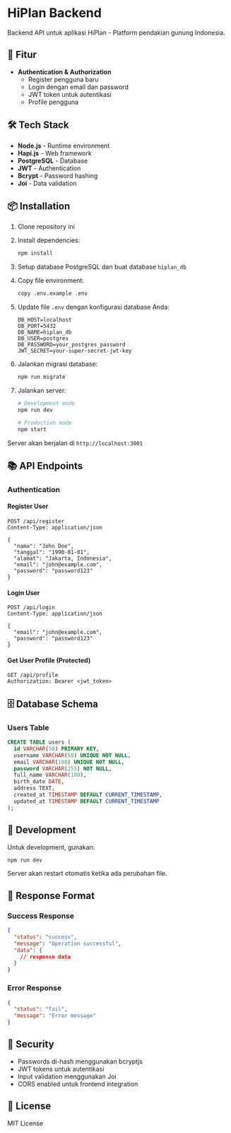 # HiPlan Backend

Backend API untuk aplikasi HiPlan - Platform pendakian gunung Indonesia.

## 🚀 Fitur

- **Authentication & Authorization**
  - Register pengguna baru
  - Login dengan email dan password
  - JWT token untuk autentikasi
  - Profile pengguna

## 🛠️ Tech Stack

- **Node.js** - Runtime environment
- **Hapi.js** - Web framework
- **PostgreSQL** - Database
- **JWT** - Authentication
- **Bcrypt** - Password hashing
- **Joi** - Data validation

## 📦 Installation

1. Clone repository ini
2. Install dependencies:

   ```bash
   npm install
   ```

3. Setup database PostgreSQL dan buat database `hiplan_db`

4. Copy file environment:

   ```bash
   copy .env.example .env
   ```

5. Update file `.env` dengan konfigurasi database Anda:

   ```env
   DB_HOST=localhost
   DB_PORT=5432
   DB_NAME=hiplan_db
   DB_USER=postgres
   DB_PASSWORD=your_postgres_password
   JWT_SECRET=your-super-secret-jwt-key
   ```

6. Jalankan migrasi database:

   ```bash
   npm run migrate
   ```

7. Jalankan server:

   ```bash
   # Development mode
   npm run dev

   # Production mode
   npm start
   ```

Server akan berjalan di `http://localhost:3001`

## 📚 API Endpoints

### Authentication

#### Register User

```http
POST /api/register
Content-Type: application/json

{
  "nama": "John Doe",
  "tanggal": "1990-01-01",
  "alamat": "Jakarta, Indonesia",
  "email": "john@example.com",
  "password": "password123"
}
```

#### Login User

```http
POST /api/login
Content-Type: application/json

{
  "email": "john@example.com",
  "password": "password123"
}
```

#### Get User Profile (Protected)

```http
GET /api/profile
Authorization: Bearer <jwt_token>
```

## 🗄️ Database Schema

### Users Table

```sql
CREATE TABLE users (
  id VARCHAR(50) PRIMARY KEY,
  username VARCHAR(50) UNIQUE NOT NULL,
  email VARCHAR(100) UNIQUE NOT NULL,
  password VARCHAR(255) NOT NULL,
  full_name VARCHAR(100),
  birth_date DATE,
  address TEXT,
  created_at TIMESTAMP DEFAULT CURRENT_TIMESTAMP,
  updated_at TIMESTAMP DEFAULT CURRENT_TIMESTAMP
);
```

## 🔧 Development

Untuk development, gunakan:

```bash
npm run dev
```

Server akan restart otomatis ketika ada perubahan file.

## 📝 Response Format

### Success Response

```json
{
  "status": "success",
  "message": "Operation successful",
  "data": {
    // response data
  }
}
```

### Error Response

```json
{
  "status": "fail",
  "message": "Error message"
}
```

## 🔐 Security

- Passwords di-hash menggunakan bcryptjs
- JWT tokens untuk autentikasi
- Input validation menggunakan Joi
- CORS enabled untuk frontend integration

## 📄 License

MIT License
